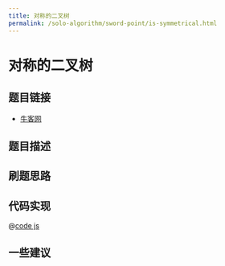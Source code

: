 ```yaml
---
title: 对称的二叉树
permalink: /solo-algorithm/sword-point/is-symmetrical.html
---
```

# 对称的二叉树

## 题目链接

- [牛客网]()

## 题目描述

## 刷题思路

## 代码实现

@[code js](@algorithm/sword-point/树/isSymmetrical.js)

## 一些建议
